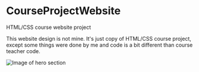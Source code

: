 # CourseProjectWebsite
HTML/CSS course website project

This website design is not mine. It's just copy of HTML/CSS course project, except some things were done by me and code is a bit different than course teacher code.

![Image of hero section](https://github.com/Jasiuka/CourseProjectWebsite/hero-sect-pht.jpg?raw=true)
